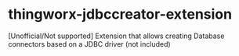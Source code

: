# thingworx-jdbccreator-extension
[Unofficial/Not supported] Extension that allows creating Database connectors based on a JDBC driver (not included)
